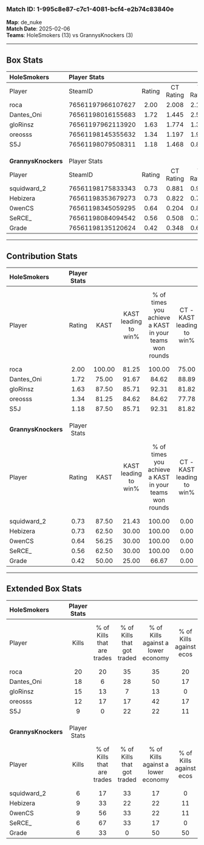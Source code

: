 ### Match ID: 1-995c8e87-c7c1-4081-bcf4-e2b74c83840e  
**Map**: de_nuke  
**Match Date**: 2025-02-06  
**Teams**: HoleSmokers (13) vs GrannysKnockers (3)  

---  

## Box Stats  

| **HoleSmokers**     | Player Stats      |        |           |          |        |       |       |         |        |      |     |
| :- | :- | :-: | :-: | :-: | :-: | :-: | :-: | :-: | :-: | :-: | :-: |
| Player              | SteamID           | Rating | CT Rating | T Rating |  KAST  |  ADR  | Kills | Assists | Deaths | K/D  | HS% |
| roca                | 76561197966107627 |  2.00  |   2.008   |  2.119   | 100.00 | 123.2 |  20   |    5    |   9    | 2.22 | 70  |
| Dantes_Oni          | 76561198016155683 |  1.72  |   1.445   |  2.564   | 75.00  | 116.4 |  18   |    6    |   8    | 2.25 | 61  |
| gloRinsz            | 76561197962113920 |  1.63  |   1.774   |  1.348   | 87.50  | 88.8  |  15   |    1    |   5    | 3.00 | 66  |
| oreosss             | 76561198145355632 |  1.34  |   1.197   |  1.901   | 81.25  | 69.6  |  12   |    2    |   6    | 2.00 | 25  |
| S5J                 | 76561198079508311 |  1.18  |   1.468   |  0.840   | 87.50  | 70.9  |   9   |    5    |   8    | 1.13 | 66  |
|                     |                   |        |           |          |        |       |       |         |        |      |     |
|                     |                   |        |           |          |        |       |       |         |        |      |     |
|                     |                   |        |           |          |        |       |       |         |        |      |     |
| **GrannysKnockers** | Player Stats      |        |           |          |        |       |       |         |        |      |     |
| Player              | SteamID           | Rating | CT Rating | T Rating |  KAST  |  ADR  | Kills | Assists | Deaths | K/D  | HS% |
| squidward_2         | 76561198175833343 |  0.73  |   0.881   |  0.987   | 87.50  | 62.0  |   6   |    6    |   16   | 0.38 | 66  |
| Hebizera            | 76561198353679273 |  0.73  |   0.822   |  0.793   | 62.50  | 61.3  |   9   |    0    |   14   | 0.64 | 66  |
| 0wenCS              | 76561198345059295 |  0.64  |   0.204   |  0.887   | 56.25  | 53.5  |   9   |    1    |   15   | 0.60 | 33  |
| SeRCE_              | 76561198084094542 |  0.56  |   0.508   |  0.717   | 62.50  | 55.3  |   6   |    2    |   14   | 0.43 | 50  |
| Grade               | 76561198135120624 |  0.42  |   0.348   |  0.626   | 50.00  | 49.8  |   6   |    2    |   15   | 0.40 | 66  |
---  

## Contribution Stats  

| **HoleSmokers**     | Player Stats |        |                      |                                                        |                           |                                                             |                          |                                                            |
| :- | :-: | :-: | :-: | :-: | :-: | :-: | :-: | :-: |
| Player              |    Rating    |  KAST  | KAST leading to win% | % of times you achieve a KAST in your teams won rounds | CT - KAST leading to win% | CT - % of times you achieve a KAST in your teams won rounds | T - KAST leading to win% | T - % of times you achieve a KAST in your teams won rounds |
| roca                |     2.00     | 100.00 |        81.25         |                         100.00                         |           75.00           |                           100.00                            |          100.00          |                           100.00                           |
| Dantes_Oni          |     1.72     | 75.00  |        91.67         |                         84.62                          |           88.89           |                            88.89                            |          100.00          |                           75.00                            |
| gloRinsz            |     1.63     | 87.50  |        85.71         |                         92.31                          |           81.82           |                           100.00                            |          100.00          |                           75.00                            |
| oreosss             |     1.34     | 81.25  |        84.62         |                         84.62                          |           77.78           |                            77.78                            |          100.00          |                           100.00                           |
| S5J                 |     1.18     | 87.50  |        85.71         |                         92.31                          |           81.82           |                           100.00                            |          100.00          |                           75.00                            |
|                     |              |        |                      |                                                        |                           |                                                             |                          |                                                            |
|                     |              |        |                      |                                                        |                           |                                                             |                          |                                                            |
|                     |              |        |                      |                                                        |                           |                                                             |                          |                                                            |
| **GrannysKnockers** | Player Stats |        |                      |                                                        |                           |                                                             |                          |                                                            |
| Player              |    Rating    |  KAST  | KAST leading to win% | % of times you achieve a KAST in your teams won rounds | CT - KAST leading to win% | CT - % of times you achieve a KAST in your teams won rounds | T - KAST leading to win% | T - % of times you achieve a KAST in your teams won rounds |
| squidward_2         |     0.73     | 87.50  |        21.43         |                         100.00                         |           0.00            |                            0.00                             |          27.27           |                           100.00                           |
| Hebizera            |     0.73     | 62.50  |        30.00         |                         100.00                         |           0.00            |                            0.00                             |          42.86           |                           100.00                           |
| 0wenCS              |     0.64     | 56.25  |        30.00         |                         100.00                         |           0.00            |                            0.00                             |          37.50           |                           100.00                           |
| SeRCE_              |     0.56     | 62.50  |        30.00         |                         100.00                         |           0.00            |                            0.00                             |          37.50           |                           100.00                           |
| Grade               |     0.42     | 50.00  |        25.00         |                         66.67                          |           0.00            |                            0.00                             |          33.33           |                           66.67                            |
---  

## Extended Box Stats  

| **HoleSmokers**     | Player Stats |                            |                            |                                    |                         |                              |                                 |        |                             |                                     |                          |                               |                            |
| :- | :-: | :-: | :-: | :-: | :-: | :-: | :-: | :-: | :-: | :-: | :-: | :-: | :-: |
| Player              |    Kills     | % of Kills that are trades | % of Kills that got traded | % of Kills against a lower economy | % of Kills against ecos | % of Kills that are flawless | % of Kills that are close duels | Deaths | % of Deaths that get traded | % of Deaths against a lower economy | % of Deaths against ecos | % of Deaths that are flawless | % of Deaths that are close |
| roca                |      20      |             20             |             35             |                 35                 |           20            |              65              |                5                |   9    |             11              |                 33                  |            11            |              44               |             0              |
| Dantes_Oni          |      18      |             6              |             28             |                 50                 |           17            |              61              |                6                |   8    |             25              |                 13                  |            13            |              75               |             13             |
| gloRinsz            |      15      |             13             |             7              |                 13                 |            0            |              53              |               20                |   5    |             20              |                 40                  |            0             |              60               |             0              |
| oreosss             |      12      |             17             |             17             |                 42                 |           17            |              83              |                8                |   6    |             17              |                  0                  |            0             |              100              |             0              |
| S5J                 |      9       |             0              |             22             |                 22                 |           11            |              67              |                0                |   8    |             50              |                 38                  |            13            |              75               |             13             |
|                     |              |                            |                            |                                    |                         |                              |                                 |        |                             |                                     |                          |                               |                            |
|                     |              |                            |                            |                                    |                         |                              |                                 |        |                             |                                     |                          |                               |                            |
|                     |              |                            |                            |                                    |                         |                              |                                 |        |                             |                                     |                          |                               |                            |
| **GrannysKnockers** | Player Stats |                            |                            |                                    |                         |                              |                                 |        |                             |                                     |                          |                               |                            |
| Player              |    Kills     | % of Kills that are trades | % of Kills that got traded | % of Kills against a lower economy | % of Kills against ecos | % of Kills that are flawless | % of Kills that are close duels | Deaths | % of Deaths that get traded | % of Deaths against a lower economy | % of Deaths against ecos | % of Deaths that are flawless | % of Deaths that are close |
| squidward_2         |      6       |             17             |             33             |                 17                 |            0            |              83              |                0                |   16   |             44              |                 13                  |            6             |              69               |             19             |
| Hebizera            |      9       |             33             |             22             |                 22                 |           11            |              78              |                0                |   14   |             14              |                  0                  |            0             |              57               |             7              |
| 0wenCS              |      9       |             56             |             33             |                 22                 |           11            |              44              |               22                |   15   |              7              |                  7                  |            7             |              73               |             0              |
| SeRCE_              |      6       |             67             |             33             |                 17                 |            0            |              50              |                0                |   14   |             21              |                  0                  |            0             |              64               |             14             |
| Grade               |      6       |             33             |             0              |                 50                 |           50            |              67              |                0                |   15   |             27              |                  7                  |            0             |              60               |             0              |
